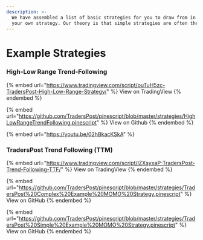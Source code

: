 ```yaml
---
description: >-
  We have assembled a list of basic strategies for you to draw from in building
  your own strategy. Our theory is that simple strategies are often the best.
---
```


# Example Strategies

### High-Low Range Trend-Following

{% embed url="https://www.tradingview.com/script/ouTuH5zc-TradersPost-High-Low-Range-Strategy/" %}
View on TradingView
{% endembed %}

{% embed url="https://github.com/TradersPost/pinescript/blob/master/strategies/HighLowRangeTrendFollowing.pinescript" %}
View on Github
{% endembed %}

{% embed url="https://youtu.be/02hBkacKSkA" %}

### TradersPost Trend Following (TTM)

{% embed url="https://www.tradingview.com/script/lZXsyxaP-TradersPost-Trend-Following-TTF/" %}
View on TradingView
{% endembed %}

{% embed url="https://github.com/TradersPost/pinescript/blob/master/strategies/TradersPost%20Complex%20Example%20MOMO%20Strategy.pinescript" %}
View on GitHub
{% endembed %}

{% embed url="https://github.com/TradersPost/pinescript/blob/master/strategies/TradersPost%20Simple%20Example%20MOMO%20Strategy.pinescript" %}
View on GitHub
{% endembed %}

